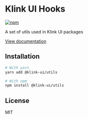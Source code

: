 # Klink UI Hooks

[![npm](https://img.shields.io/npm/dm/@klink-ui/utils)](https://www.npmjs.com/package/@klink-ui/utils)

A set of utils used in Klink UI packages

[View documentation](https://klink-ui.dev/)

## Installation

```bash
# With yarn
yarn add @klink-ui/utils

# With npm
npm install @klink-ui/utils
```

## License

MIT
